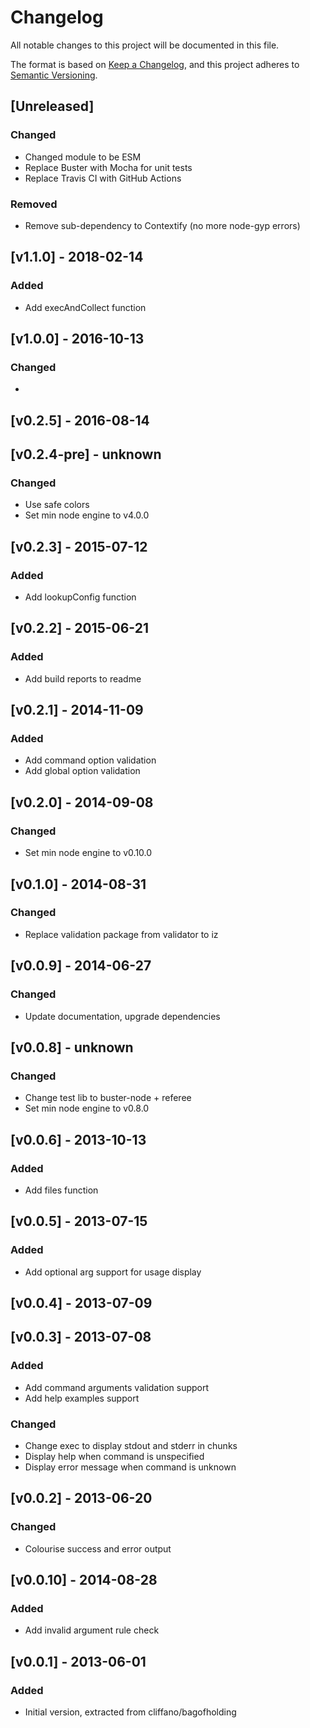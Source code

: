 
# Changelog
All notable changes to this project will be documented in this file.

The format is based on [Keep a Changelog](https://keepachangelog.com/en/1.0.0/),
and this project adheres to [Semantic Versioning](https://semver.org/spec/v2.0.0.html).

## [Unreleased]

### Changed
- Changed module to be ESM
- Replace Buster with Mocha for unit tests
- Replace Travis CI with GitHub Actions

### Removed
- Remove sub-dependency to Contextify (no more node-gyp errors)

## [v1.1.0] - 2018-02-14

### Added
- Add execAndCollect function

## [v1.0.0] - 2016-10-13

### Changed
- 

## [v0.2.5] - 2016-08-14

## [v0.2.4-pre] - unknown

### Changed
- Use safe colors
- Set min node engine to v4.0.0

## [v0.2.3] - 2015-07-12

### Added
- Add lookupConfig function

## [v0.2.2] - 2015-06-21

### Added
- Add build reports to readme

## [v0.2.1] - 2014-11-09

### Added
- Add command option validation
- Add global option validation

## [v0.2.0] - 2014-09-08

### Changed
- Set min node engine to v0.10.0

## [v0.1.0] - 2014-08-31

### Changed
- Replace validation package from validator to iz

## [v0.0.9] - 2014-06-27

### Changed
- Update documentation, upgrade dependencies

## [v0.0.8] - unknown

### Changed
- Change test lib to buster-node + referee
- Set min node engine to v0.8.0

## [v0.0.6] - 2013-10-13

### Added
- Add files function

## [v0.0.5] - 2013-07-15

### Added
- Add optional arg support for usage display

## [v0.0.4] - 2013-07-09

## [v0.0.3] - 2013-07-08

### Added
- Add command arguments validation support
- Add help examples support

### Changed
- Change exec to display stdout and stderr in chunks
- Display help when command is unspecified
- Display error message when command is unknown

## [v0.0.2] - 2013-06-20

### Changed
- Colourise success and error output

## [v0.0.10] - 2014-08-28

### Added
- Add invalid argument rule check

## [v0.0.1] - 2013-06-01

### Added
- Initial version, extracted from cliffano/bagofholding


